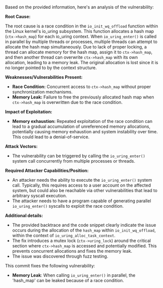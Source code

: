 Based on the provided information, here's an analysis of the vulnerability:

**Root Cause:**

The root cause is a race condition in the `io_init_wq_offload` function within the Linux kernel's io_uring subsystem. This function allocates a hash map (`ctx->hash_map`) for each io_uring context. When `io_uring_enter()` is called in parallel by multiple threads or processes, multiple threads can attempt to allocate the hash map simultaneously. Due to lack of proper locking, a thread can allocate memory for the hash map, assign it to `ctx->hash_map`, and then another thread can overwrite `ctx->hash_map` with its own allocation, leading to a memory leak. The original allocation is lost since it is no longer pointed to by the context structure.

**Weaknesses/Vulnerabilities Present:**

- **Race Condition:** Concurrent access to `ctx->hash_map` without proper synchronization mechanisms.
- **Memory Leak:** Failure to free the previously allocated hash map when `ctx->hash_map` is overwritten due to the race condition.

**Impact of Exploitation:**

- **Memory exhaustion:** Repeated exploitation of the race condition can lead to a gradual accumulation of unreferenced memory allocations, potentially causing memory exhaustion and system instability over time. This could lead to a denial-of-service.

**Attack Vectors:**

- The vulnerability can be triggered by calling the `io_uring_enter()` system call concurrently from multiple processes or threads.

**Required Attacker Capabilities/Position:**

- An attacker needs the ability to execute the `io_uring_enter()` system call. Typically, this requires access to a user account on the affected system, but could also be reachable via other vulnerabilities that lead to arbitrary syscall execution.
- The attacker needs to have a program capable of generating parallel `io_uring_enter()` syscalls to exploit the race condition.

**Additional details:**

- The provided backtrace and the code snippet clearly indicate the issue occurs during the allocation of the `hash_map` within `io_init_wq_offload`, within the context of `io_uring_alloc_task_context`.
- The fix introduces a mutex lock (`ctx->uring_lock`) around the critical section where `ctx->hash_map` is accessed and potentially modified. This prevents concurrent allocations and fixes the memory leak.
- The issue was discovered through fuzz testing.

This commit fixes the following vulnerability:
*   **Memory Leak**: When calling `io_uring_enter()` in parallel, the 'hash_map' can be leaked because of a race condition.